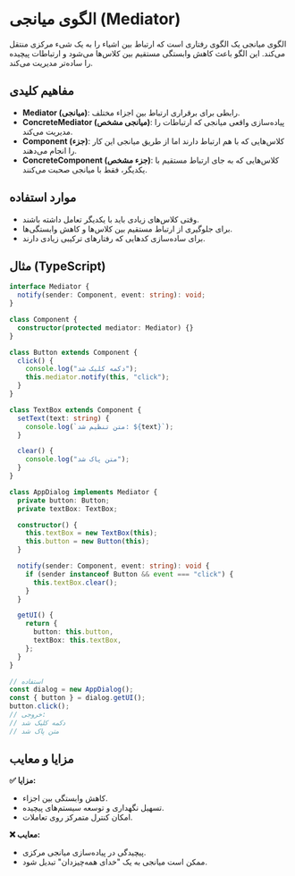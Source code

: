 # الگوی میانجی (Mediator)

الگوی میانجی یک الگوی رفتاری است که ارتباط بین اشیاء را به یک شیء مرکزی منتقل می‌کند. این الگو باعث کاهش وابستگی مستقیم بین کلاس‌ها می‌شود و ارتباطات پیچیده را ساده‌تر مدیریت می‌کند.

## مفاهیم کلیدی

- **Mediator (میانجی)**: رابطی برای برقراری ارتباط بین اجزاء مختلف.
- **ConcreteMediator (میانجی مشخص)**: پیاده‌سازی واقعی میانجی که ارتباطات را مدیریت می‌کند.
- **Component (جزء)**: کلاس‌هایی که با هم ارتباط دارند اما از طریق میانجی این کار را انجام می‌دهند.
- **ConcreteComponent (جزء مشخص)**: کلاس‌هایی که به جای ارتباط مستقیم با یکدیگر، فقط با میانجی صحبت می‌کنند.

## موارد استفاده

- وقتی کلاس‌های زیادی باید با یکدیگر تعامل داشته باشند.
- برای جلوگیری از ارتباط مستقیم بین کلاس‌ها و کاهش وابستگی‌ها.
- برای ساده‌سازی کدهایی که رفتارهای ترکیبی زیادی دارند.

## مثال (TypeScript)

```ts
interface Mediator {
  notify(sender: Component, event: string): void;
}

class Component {
  constructor(protected mediator: Mediator) {}
}

class Button extends Component {
  click() {
    console.log("دکمه کلیک شد");
    this.mediator.notify(this, "click");
  }
}

class TextBox extends Component {
  setText(text: string) {
    console.log(`متن تنظیم شد: ${text}`);
  }

  clear() {
    console.log("متن پاک شد");
  }
}

class AppDialog implements Mediator {
  private button: Button;
  private textBox: TextBox;

  constructor() {
    this.textBox = new TextBox(this);
    this.button = new Button(this);
  }

  notify(sender: Component, event: string): void {
    if (sender instanceof Button && event === "click") {
      this.textBox.clear();
    }
  }

  getUI() {
    return {
      button: this.button,
      textBox: this.textBox,
    };
  }
}

// استفاده
const dialog = new AppDialog();
const { button } = dialog.getUI();
button.click();
// خروجی:
// دکمه کلیک شد
// متن پاک شد
```

## مزایا و معایب

**✅ مزایا:**

- کاهش وابستگی بین اجزاء.
- تسهیل نگهداری و توسعه سیستم‌های پیچیده.
- امکان کنترل متمرکز روی تعاملات.

**❌ معایب:**

- پیچیدگی در پیاده‌سازی میانجی مرکزی.
- ممکن است میانجی به یک "خدای همه‌چیزدان" تبدیل شود.
